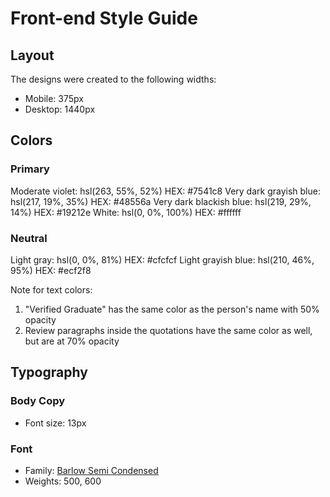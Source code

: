 # Front-end Style Guide

## Layout

The designs were created to the following widths:

- Mobile: 375px
- Desktop: 1440px

## Colors

### Primary

Moderate violet: hsl(263, 55%, 52%) HEX: #7541c8
Very dark grayish blue: hsl(217, 19%, 35%) HEX: #48556a
Very dark blackish blue: hsl(219, 29%, 14%) HEX: #19212e
White: hsl(0, 0%, 100%) HEX: #ffffff

### Neutral

Light gray: hsl(0, 0%, 81%) HEX: #cfcfcf
Light grayish blue: hsl(210, 46%, 95%) HEX: #ecf2f8

Note for text colors:

1. "Verified Graduate" has the same color as the person's name with 50% opacity
2. Review paragraphs inside the quotations have the same color as well, but are at 70% opacity

## Typography

### Body Copy

- Font size: 13px

### Font

- Family: [Barlow Semi Condensed](https://fonts.google.com/specimen/Barlow+Semi+Condensed)
- Weights: 500, 600
